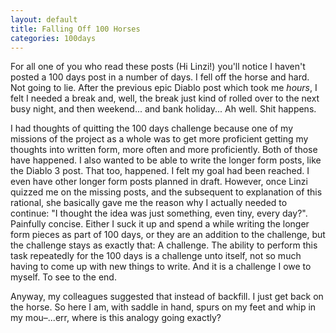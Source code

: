 ```yaml
---
layout: default
title: Falling Off 100 Horses
categories: 100days
---
```


For all one of you who read these posts (Hi Linzi!) you'll notice I haven't posted a 100 days post in a number of days. I fell off the horse and hard. Not going to lie. After the previous epic Diablo post which took me _hours_, I felt I needed a break and, well, the break just kind of rolled over to the next busy night, and then weekend... and bank holiday... Ah well. Shit happens.

I had thoughts of quitting the 100 days challenge because one of my missions of the project as a whole was to get more proficient getting my thoughts into written form, more often and more proficiently. Both of those have happened. I also wanted to be able to write the longer form posts, like the Diablo 3 post. That too, happened. I felt my goal had been reached. I even have other longer form posts planned in draft. However, once Linzi quizzed me on the missing posts, and the subsequent to explanation of this rational, she basically gave me the reason why I actually needed to continue: "I thought the idea was just something, even tiny, every day?". Painfully concise. Either I suck it up and spend a while writing the longer form pieces as part of 100 days, or they are an addition to the challenge, but the challenge stays as exactly that: A challenge. The ability to perform this task repeatedly for the 100 days is a challenge unto itself, not so much having to come up with new things to write. And it is a challenge I owe to myself. To see to the end.

Anyway, my colleagues suggested that instead of backfill. I just get back on the horse. So here I am, with saddle in hand, spurs on my feet and whip in my mou–...err, where is this analogy going exactly?
